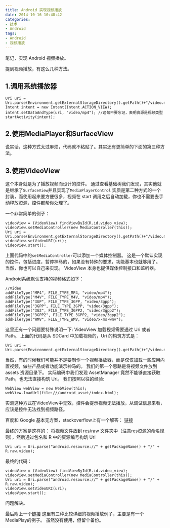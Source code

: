 ```yaml
---
title: Android 实现视频播放
date: 2014-10-16 10:48:42
categories:
- 技术
- Android
tags:
- Android
- 视频播放
---
```

笔记，实现 Android 视频播放。

<!-- more -->

提到视频播放，有这么几种方法。

## 1.调用系统播放器 ##

```
Uri uri = Uri.parse(Environment.getExternalStorageDirectory().getPath()+"/video.mp4");  
Intent intent = new Intent(Intent.ACTION_VIEW);
intent.setDataAndType(uri, "video/mp4"); //这句不要忘记，表明资源是视频类型
startActivity(intent);
```

## 2.使用MediaPlayer和SurfaceView ##

说实话，这种方式太过麻烦，代码就不粘贴了。其实还有更简单的下面的第三种方法。

## 3.使用VideoView ##

这个本身就是为了播放视频而设计的控件。
通过查看基础树我们发现，其实他就是继承了`SurfaceView`并且实现了`MediaPlayerControl`
实质是第二种方式的一个封装，而使用起来要方便很多，视频在 start 调用之后自动加载，你也不需要去手动释放资源，控件都帮你处理了。

一个非常简单的例子：

```
videoView = (VideoView) findViewById(R.id.video_view);
videoView.setMediaController(new MediaController(this));
Uri uri = Uri.parse(Environment.getExternalStorageDirectory().getPath()+"/video.mp4");
videoView.setVideoURI(uri);
videoView.start();
```

上面代码中的`setMediaController`可以添加一个媒体控制器。
这是一个默认实现的控件，包括进度，暂停神马的，如果没有特殊的要求，功能基本也就够用了。
当然，你也可以自己来实现。
VideoView 本身也提供媒体控制接口和监听器。

Android系统默认支持的视频格式如下：

```
//Video
addFileType("MP4", FILE_TYPE_MP4, "video/mp4");
addFileType("M4V", FILE_TYPE_M4V, "video/mp4");
addFileType("3GP", FILE_TYPE_3GPP, "video/3gpp");
addFileType("3GPP", FILE_TYPE_3GPP, "video/3gpp");
addFileType("3G2", FILE_TYPE_3GPP2, "video/3gpp2");
addFileType("3GPP2", FILE_TYPE_3GPP2, "video/3gpp2");
addFileType("WMV", FILE_TYPE_WMV, "video/x-ms-wmv");
```

这里还有一个问题要特殊说明一下:
VideoView 加载视频需要通过 Uri 或者 Path。
上面的代码是从 SDCard 中加载视频的，Uri 的构筑方式是：

```
Uri uri = Uri.parse(Environment.getExternalStorageDirectory().getPath()+"/video.mp4");
```

当然，有的时候我们可能并不是要制作一个视频播放器，而是仅仅加载一些应用内置视频，做些产品或者功能演示神马的。
我们的第一个思路是将视频文件放到 assets 资源目录下。
实际编码中我们发现 AssetManager 竟然不能够直接获取 Path，也无法直接构筑 Uri。
我们按照以往的经验:

```
WebView webView = new WebView(this);
webView.loadUrl(file:///android_asset/index.html);
```

实测这种方式在VideoView中无效，控件会提示视频无法播放，从调试信息来看，应该是控件无法找到视频路径。

百度和 Google 基本无方案，stackoverflow上有一个解答：
[链接](http://stackoverflow.com/questions/3746361/i-want-to-play-a-video-from-my-assets-or-raw-folder)

最终的方案是这样的：
将视频文件放到 res/raw 文件夹中（注意res资源的命名规则），然后通过包名和 R 中的资源编号构筑 Uri

```
Uri uri = Uri.parse("android.resource://" + getPackageName() + "/" + R.raw.video);
```

最终的代码：

```
videoView = (VideoView) findViewById(R.id.video_view);
videoView.setMediaController(new MediaController(this));
Uri uri = Uri.parse("android.resource://" + getPackageName() + "/" + R.raw.video);
videoView.setVideoURI(uri);
videoView.start();
```

问题解决。

最后附上一个[链接](http://www.open-open.com/lib/view/open1341754267229.html)
这里有三种比较详细的视频播放例子，主要是有一个MediaPlay的例子。
虽然没有使用，但留个备份。
